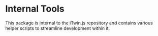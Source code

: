 # Internal Tools

This package is internal to the iTwin.js repository and contains various helper scripts to streamline development within it.
